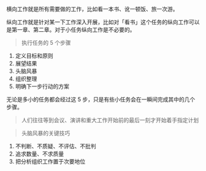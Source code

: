 


横向工作就是所有需要做的工作，比如看一本书、讹一顿饭、旅一次游。

纵向工作就是针对某一下工作深入开展，比如对「看书」这个任务的纵向工作可以是第一章、第二章。对于小任务纵向工作是不必要的。

> 执行任务的 5 个步骤

1. 定义目标和原则
2. 展望结果
3. 头脑风暴
4. 组织整理
5. 明确下一步行动的方案

无论是多小的任务都会经过这 5 步，只是有些小任务会在一瞬间完成其中的几个步骤。

> 人们往往等到会议、演讲和重大工作开始前的最后一刻才开始着手指定计划

> 头脑风暴的关键技巧

1. 不判断、不质疑、不评估、不批判
2. 追求数量、不求质量
3. 把分析组织工作置于次要地位






